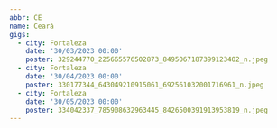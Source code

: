 ```yaml
---
abbr: CE
name: Ceará
gigs:
  - city: Fortaleza
    date: '30/03/2023 00:00'
    poster: 329244770_225665576502873_8495067187399123402_n.jpeg
  - city: Fortaleza
    date: '30/04/2023 00:00'
    poster: 330177344_643049210915061_692561032001716961_n.jpeg
  - city: Fortaleza
    date: '30/05/2023 00:00'
    poster: 334042337_785908632963445_8426500391913953819_n.jpeg
---
```


